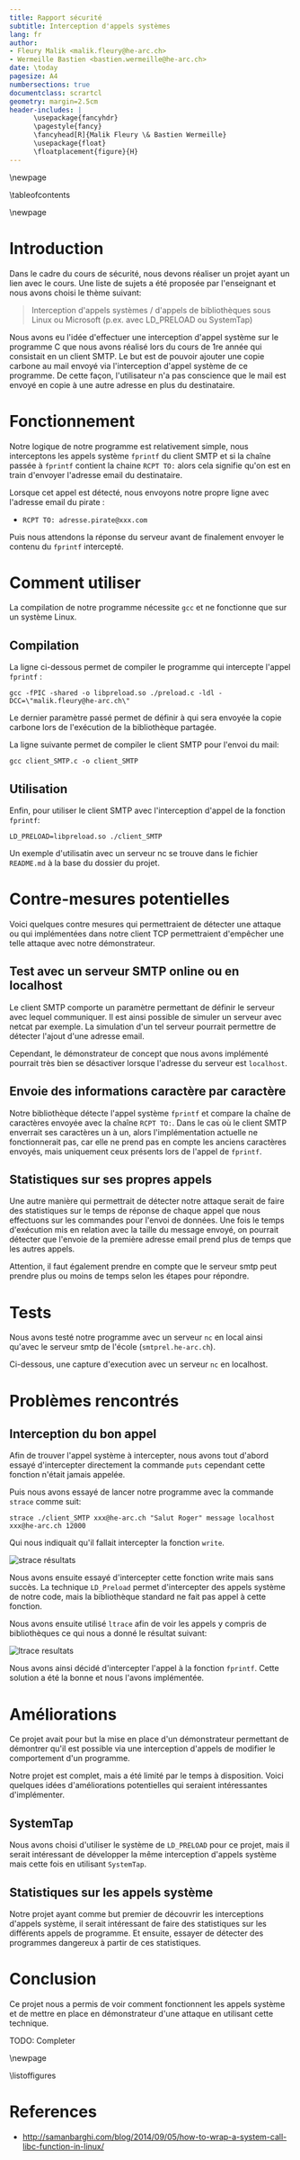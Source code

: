 ```yaml
---
title: Rapport sécurité
subtitle: Interception d'appels systèmes
lang: fr
author:
- Fleury Malik <malik.fleury@he-arc.ch>
- Wermeille Bastien <bastien.wermeille@he-arc.ch>
date: \today
pagesize: A4
numbersections: true
documentclass: scrartcl
geometry: margin=2.5cm
header-includes: |
      \usepackage{fancyhdr}
      \pagestyle{fancy}
      \fancyhead[R]{Malik Fleury \& Bastien Wermeille}
      \usepackage{float}
      \floatplacement{figure}{H}
---
```


\newpage

\tableofcontents

\newpage

# Introduction

Dans le cadre du cours de sécurité, nous devons réaliser un projet ayant un lien avec le cours.
Une liste de sujets a été proposée par l'enseignant et nous avons choisi le thème suivant:

>Interception d'appels systèmes / d'appels de bibliothèques sous Linux ou Microsoft (p.ex. avec LD_PRELOAD ou SystemTap)

Nous avons eu l'idée d'effectuer une interception d'appel système sur le programme C que nous avons réalisé lors du cours de 1re année qui consistait en un client SMTP. Le but est de pouvoir ajouter une copie carbone au mail envoyé via l'interception d'appel système de ce programme. De cette façon, l'utilisateur n'a pas conscience  que le mail est envoyé en copie à une autre adresse en plus du destinataire.

# Fonctionnement

Notre logique de notre programme est relativement simple, nous interceptons les appels système `fprintf` du client SMTP et si la chaîne passée à `fprintf` contient la chaine `RCPT TO:` alors cela signifie qu'on est en train d'envoyer l'adresse email du destinataire.

Lorsque cet appel est détecté, nous envoyons notre propre ligne avec l'adresse email du pirate :
- `RCPT TO: adresse.pirate@xxx.com`

Puis nous attendons la réponse du serveur avant de finalement envoyer le contenu du `fprintf` intercepté.

# Comment utiliser

La compilation de notre programme nécessite `gcc` et ne fonctionne que sur un système Linux.

## Compilation

La ligne ci-dessous permet de compiler le programme qui intercepte l'appel `fprintf` :

```shell=
gcc -fPIC -shared -o libpreload.so ./preload.c -ldl -DCC=\"malik.fleury@he-arc.ch\"
```

Le dernier paramètre passé permet de définir à qui sera envoyée la copie carbone lors de l'exécution de la bibliothèque partagée.

La ligne suivante permet de compiler le client SMTP pour l'envoi du mail:

```shell=
gcc client_SMTP.c -o client_SMTP
```

## Utilisation

Enfin, pour utiliser le client SMTP avec l'interception d'appel de la fonction `fprintf`:

```shell=
LD_PRELOAD=libpreload.so ./client_SMTP
```

Un exemple d'utilisatin avec un serveur nc se trouve dans le fichier `README.md` à la base du dossier du projet. 

# Contre-mesures potentielles

Voici quelques contre mesures qui permettraient de détecter une attaque ou qui implémentées dans notre client TCP permettraient d'empêcher une telle attaque avec notre démonstrateur.

## Test avec un serveur SMTP online ou en localhost

Le client SMTP comporte un paramètre permettant de définir le serveur avec lequel communiquer. Il est ainsi possible de simuler un serveur avec netcat par exemple. La simulation d'un tel serveur pourrait permettre de détecter l'ajout d'une adresse email.

Cependant, le démonstrateur de concept que nous avons implémenté pourrait très bien se désactiver lorsque l'adresse du serveur est `localhost`.

## Envoie des informations caractère par caractère

Notre bibliothèque détecte l'appel système `fprintf` et compare la chaîne de caractères envoyée avec la chaîne `RCPT TO:`. Dans le cas où le client SMTP enverrait ses caractères un à un, alors l'implémentation actuelle ne fonctionnerait pas, car elle ne prend pas en compte les anciens caractères envoyés, mais uniquement ceux présents lors de l'appel de `fprintf`.

## Statistiques sur ses propres appels

Une autre manière qui permettrait de détecter notre attaque serait de faire des statistiques sur le temps de réponse de chaque appel que nous effectuons sur les commandes pour l'envoi de données. Une fois le temps d'exécution mis en relation avec la taille du message envoyé, on pourrait détecter que l'envoie de la première adresse email prend plus de temps que les autres appels.

Attention, il faut également prendre en compte que le serveur smtp peut prendre plus ou moins de temps selon les étapes pour répondre. 

# Tests

Nous avons testé notre programme avec un serveur `nc` en local ainsi qu'avec le serveur smtp de l'école (`smtprel.he-arc.ch`).

Ci-dessous, une capture d'execution avec un serveur `nc` en localhost.

# Problèmes rencontrés

## Interception du bon appel

Afin de trouver l'appel système à intercepter, nous avons tout d'abord essayé d'intercepter directement la commande `puts` cependant cette fonction n'était jamais appelée.

Puis nous avons essayé de lancer notre programme avec la commande `strace` comme suit:

```shell=
strace ./client_SMTP xxx@he-arc.ch "Salut Roger" message localhost xxx@he-arc.ch 12000
```

Qui nous indiquait qu'il fallait intercepter la fonction `write`.

![strace résultats](https://i.imgur.com/dafvjtD.png)

Nous avons ensuite essayé d'intercepter cette fonction write mais sans succès. La technique `LD_Preload` permet d'intercepter des appels système de notre code, mais la bibliothèque standard ne fait pas appel à cette fonction.

Nous avons ensuite utilisé `ltrace` afin de voir les appels y compris de bibliothèques ce qui nous a donné le résultat suivant:

![ltrace resultats](https://i.imgur.com/rnj8vWX.png)

Nous avons ainsi décidé d'intercepter l'appel à la fonction `fprintf`. Cette solution a été la bonne et nous l'avons implémentée.

# Améliorations

Ce projet avait pour but la mise en place d'un démonstrateur permettant de démontrer qu'il est possible via une interception d'appels de modifier le comportement d'un programme.

Notre projet est complet, mais a été limité par le temps à disposition. Voici quelques idées d'améliorations potentielles qui seraient intéressantes d'implémenter.

## SystemTap

Nous avons choisi d'utiliser le système de `LD_PRELOAD` pour ce projet, mais il serait intéressant de développer la même interception d'appels système mais cette fois en utilisant `SystemTap`.

## Statistiques sur les appels système

Notre projet ayant comme but premier de découvrir les interceptions d'appels système, il serait intéressant de faire des statistiques sur les différents appels de programme. Et ensuite, essayer de détecter des programmes dangereux à partir de ces statistiques.

# Conclusion

Ce projet nous a permis de voir comment fonctionnent les appels système et de mettre en place en démonstrateur d'une attaque en utilisant cette technique. 

TODO: Completer

\newpage

\listoffigures

# References

- http://samanbarghi.com/blog/2014/09/05/how-to-wrap-a-system-call-libc-function-in-linux/

